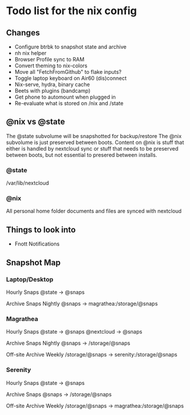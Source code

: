 # Todo list for the nix config

## Changes

- Configure btrbk to snapshot state and archive
- nh nix helper
- Browser Profile sync to RAM
- Convert theming to nix-colors
- Move all "FetchFromGithub" to flake inputs?
- Toggle laptop keyboard on Air60 (dis)connect
- Nix-serve, hydra, binary cache
- Beets with plugins (bandcamp)
- Get phone to automount when plugged in
- Re-evaluate what is stored on /nix and /state

## @nix vs @state
The @state subvolume will be snapshotted for backup/restore
The @nix subvolume is just preserved between boots.
Content on @nix is stuff that either is handled by nextcloud sync
    or stuff that needs to be preserved between boots, but
    not essential to presered between installs.

### @state
/var/lib/nextcloud

### @nix
All personal home folder documents and files are synced with nextcloud


## Things to look into

- Fnott Notifications

## Snapshot Map

### Laptop/Desktop
Hourly Snaps
@state -> @snaps

Archive Snaps
Nightly
@snaps -> magrathea:/storage/@snaps

### Magrathea
Hourly Snaps
@state -> @snaps
@nextcloud -> @snaps

Archive Snaps
Nightly
@snaps -> /storage/@snaps

Off-site Archive
Weekly
/storage/@snaps -> serenity:/storage/@snaps

### Serenity
Hourly Snaps
@state -> @snaps

Archive Snaps
@snaps -> /storage/@snaps

Off-site Archive
Weekly
/storage/@snaps -> magrathea:/storage/@snaps
